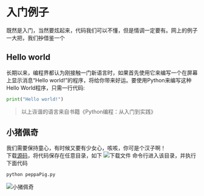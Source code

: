 # 入门例子
既然是入门，当然要炫起来，代码我们可以不懂，但是情调一定要有。网上的例子一大把，我们~~抄~~借鉴一个

## Hello world
长期以来，编程界都认为刚接触一门新语言时，如果首先使用它来编写一个在屏幕上显示消息“Hello world!”的程序，将给你带来好运。要使用Python来编写这种Hello World程序，只需一行代码:
``` python
print("Hello world!")
```
> 以上诙谐的语言来自书籍《Python编程：从入门到实践》

## 小猪佩奇
我们需要保持童心，有时候又要有少女心，咳咳，你可是个汉子啊！  
下载[源码](https://github.com/84dd/happy/blob/master/peppaPig.py)，将代码保存在任意目录，如下
![下载文件](http://q04rnakch.bkt.clouddn.com/python/demo_file_ls.png!84dd)
命令行进入该目录，并执行下面代码
```sh
python peppaPig.py
```
![小猪佩奇](http://q04rnakch.bkt.clouddn.com/python/demo_pig.png!84dd)
